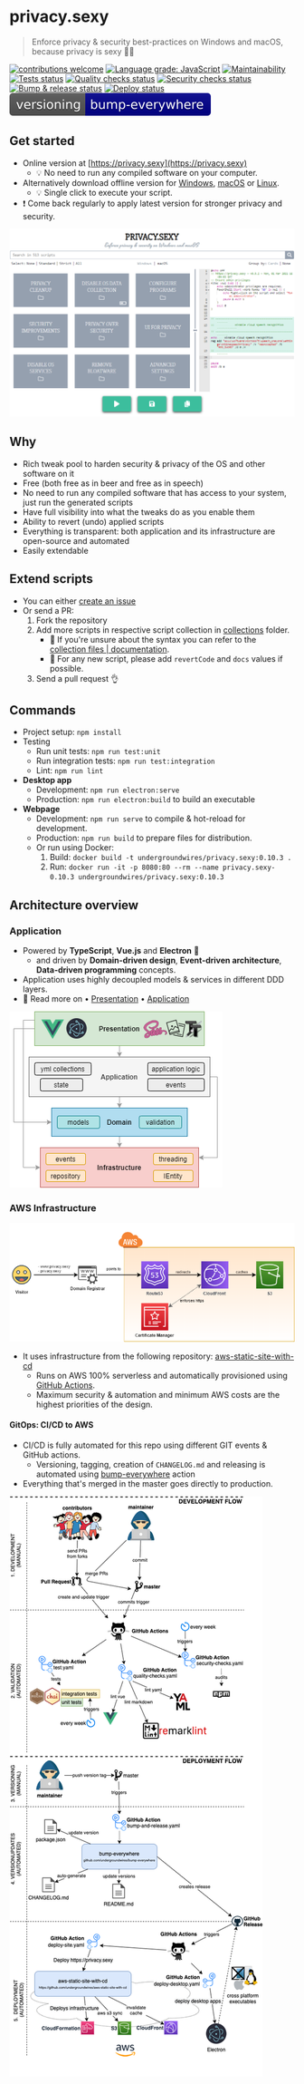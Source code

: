 # privacy.sexy

> Enforce privacy & security best-practices on Windows and macOS, because privacy is sexy 🍑🍆

[![contributions welcome](https://img.shields.io/badge/contributions-welcome-brightgreen.svg?style=flat)](./CONTRIBUTING.md)
[![Language grade: JavaScript](https://img.shields.io/lgtm/grade/javascript/g/undergroundwires/privacy.sexy.svg?logo=lgtm&logoWidth=18)](https://lgtm.com/projects/g/undergroundwires/privacy.sexy/context:javascript)
[![Maintainability](https://api.codeclimate.com/v1/badges/3a70b7ef602e2264342c/maintainability)](https://codeclimate.com/github/undergroundwires/privacy.sexy/maintainability)
[![Tests status](https://github.com/undergroundwires/privacy.sexy/workflows/Test/badge.svg)](https://github.com/undergroundwires/privacy.sexy/actions)
[![Quality checks status](https://github.com/undergroundwires/privacy.sexy/workflows/Quality%20checks/badge.svg)](https://github.com/undergroundwires/privacy.sexy/actions)
[![Security checks status](https://github.com/undergroundwires/privacy.sexy/workflows/Security%20checks/badge.svg)](https://github.com/undergroundwires/privacy.sexy/actions)
[![Bump & release status](https://github.com/undergroundwires/privacy.sexy/workflows/Bump%20&%20release/badge.svg)](https://github.com/undergroundwires/privacy.sexy/actions)
[![Deploy status](https://github.com/undergroundwires/privacy.sexy/workflows/Build%20&%20deploy/badge.svg)](https://github.com/undergroundwires/privacy.sexy/actions)
[![Auto-versioned by bump-everywhere](https://github.com/undergroundwires/bump-everywhere/blob/master/badge.svg?raw=true)](https://github.com/undergroundwires/bump-everywhere)

## Get started

- Online version at [https://privacy.sexy](https://privacy.sexy)
  - 💡 No need to run any compiled software on your computer.
- Alternatively download offline version for [Windows](https://github.com/undergroundwires/privacy.sexy/releases/download/0.10.3/privacy.sexy-Setup-0.10.3.exe), [macOS](https://github.com/undergroundwires/privacy.sexy/releases/download/0.10.3/privacy.sexy-0.10.3.dmg) or [Linux](https://github.com/undergroundwires/privacy.sexy/releases/download/0.10.3/privacy.sexy-0.10.3.AppImage).
  - 💡 Single click to execute your script.
- ❗ Come back regularly to apply latest version for stronger privacy and security.

[![privacy.sexy application](img/screenshot.png?raw=true)](https://privacy.sexy)

## Why

- Rich tweak pool to harden security & privacy of the OS and other software on it
- Free (both free as in beer and free as in speech)
- No need to run any compiled software that has access to your system, just run the generated scripts
- Have full visibility into what the tweaks do as you enable them
- Ability to revert (undo) applied scripts
- Everything is transparent: both application and its infrastructure are open-source and automated
- Easily extendable

## Extend scripts

- You can either [create an issue](https://github.com/undergroundwires/privacy.sexy/issues/new/choose)
- Or send a PR:
  1. Fork the repository
  2. Add more scripts in respective script collection in [collections](src/application/collections/) folder.
     - 📖 If you're unsure about the syntax you can refer to the [collection files | documentation](docs/collection-files.md).
     - 🙏 For any new script, please add `revertCode` and `docs` values if possible.
  3. Send a pull request 👌

## Commands

- Project setup: `npm install`
- Testing
  - Run unit tests: `npm run test:unit`
  - Run integration tests: `npm run test:integration`
  - Lint: `npm run lint`
- **Desktop app**
  - Development: `npm run electron:serve`
  - Production: `npm run electron:build` to build an executable
- **Webpage**
  - Development: `npm run serve` to compile & hot-reload for development.
  - Production: `npm run build` to prepare files for distribution.
  - Or run using Docker:
    1. Build: `docker build -t undergroundwires/privacy.sexy:0.10.3 .`
    2. Run: `docker run -it -p 8080:80 --rm --name privacy.sexy-0.10.3 undergroundwires/privacy.sexy:0.10.3`

## Architecture overview

### Application

- Powered by **TypeScript**, **Vue.js** and **Electron** 💪
  - and driven by **Domain-driven design**, **Event-driven architecture**, **Data-driven programming** concepts.
- Application uses highly decoupled models & services in different DDD layers.
- 📖 Read more on • [Presentation](./docs/presentation.md) • [Application](./docs/application.md)

![DDD + vue.js](img/architecture/app-ddd.png)

### AWS Infrastructure

[![AWS solution](img/architecture/aws-solution.png)](https://github.com/undergroundwires/aws-static-site-with-cd)

- It uses infrastructure from the following repository: [aws-static-site-with-cd](https://github.com/undergroundwires/aws-static-site-with-cd)
  - Runs on AWS 100% serverless and automatically provisioned using [GitHub Actions](.github/workflows/).
  - Maximum security & automation and minimum AWS costs are the highest priorities of the design.

#### GitOps: CI/CD to AWS

- CI/CD is fully automated for this repo using different GIT events & GitHub actions.
  - Versioning, tagging, creation of `CHANGELOG.md` and releasing is automated using [bump-everywhere](https://github.com/undergroundwires/bump-everywhere) action
- Everything that's merged in the master goes directly to production.

[![CI/CD to AWS with GitHub Actions](img/architecture/gitops.png)](.github/workflows/)
